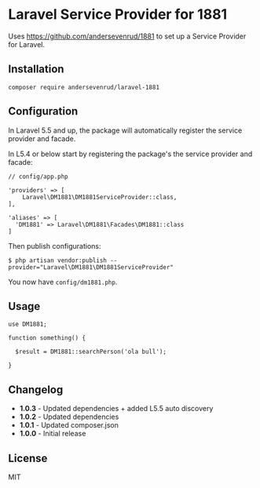 # Laravel Service Provider for 1881

Uses https://github.com/andersevenrud/1881 to set up a Service Provider for Laravel.

## Installation

```
composer require andersevenrud/laravel-1881
```

## Configuration

In Laravel 5.5 and up, the package will automatically register the service provider and facade.

In L5.4 or below start by registering the package's the service provider and facade:

```
// config/app.php

'providers' => [
    Laravel\DM1881\DM1881ServiceProvider::class,
],

'aliases' => [
  'DM1881' => Laravel\DM1881\Facades\DM1881::class
]
```

Then publish configurations:

```
$ php artisan vendor:publish --provider="Laravel\DM1881\DM1881ServiceProvider"
```

You now have `config/dm1881.php`.

## Usage

```
use DM1881;

function something() {

  $result = DM1881::searchPerson('ola bull');

}
```
## Changelog

* **1.0.3** - Updated dependencies + added L5.5 auto discovery
* **1.0.2** - Updated dependencies
* **1.0.1** - Updated composer.json
* **1.0.0** - Initial release

## License

MIT
